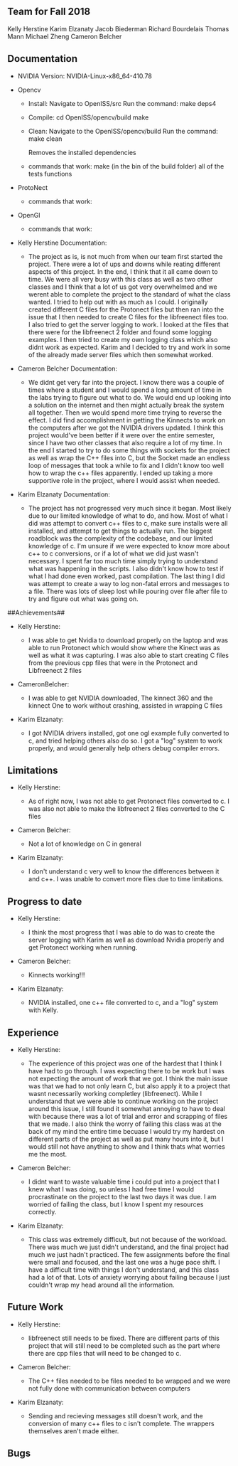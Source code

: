 ## Team for Fall 2018 ##

Kelly Herstine
Karim Elzanaty
Jacob Biederman
Richard Bourdelais
Thomas Mann
Michael Zheng
Cameron Belcher

## Documentation ##

* NVIDIA Version: NVIDIA-Linux-x86_64-410.78

* Opencv
	- Install:
		Navigate to OpenISS/src
		Run the command:
			make deps4
	- Compile:
		cd OpenISS/opencv/build
		make
	- Clean:
		Navigate to the OpenISS/opencv/build
		Run the command:
			make clean
		
		Removes the installed dependencies
	- commands that work:
		make
		(in the bin of the build folder)
			all of the tests functions
			
* ProtoNect
	- commands that work:
		
* OpenGl
	- commands that work:
		
	
* Kelly Herstine Documentation:
  - The project as is, is not much from when our team first started the project. There were a lot of ups and downs while
reating different aspects of this project. In the end, I think that it all came down to time. We were all very busy with
this class as well as two other classes and I think that a lot of us got very overwhelmed and we werent able to complete
the project to the standard of what the class wanted. I tried to help out with as much as I could. I originally created 
different C files for the Protonect files but then ran into the issue that I then needed to create C files for the libfreenect 
files too. I also tried to get the server logging to work. I looked at the files that there were for the libfreenect 2 folder
and found some logging examples. I then tried to create my own logging class which also didnt work as expected. Karim and I decided
to try and work in some of the already made server files which then somewhat worked.

* Cameron Belcher Documentation:
   - We didnt get very far into the project. I know there was a couple of times where a student and I would spend a long amount
of time in the labs trying to figure out what to do. We would end up looking into a solution on the internet and then might
actually break the system all together. Then we would spend more time trying to reverse the effect. I did find accomplishment
in getting the Kinnects to work on the computers after we got the NVIDIA drivers updated. I think this project would've
been better if it were over the entire semester, since I have two other classes that also require a lot of my time. In the
end I started to try to do some things with sockets for the project as well as wrap the C++ files into C, but the Socket made
an endless loop of messages that took a while to fix and I didn't know too well how to wrap the c++ files apparently. I
ended up taking a more supportive role in the project, where I would assist when needed.

* Karim Elzanaty Documentation:
   - The project has not progressed very much since it began. Most likely due to our limited knowledge of what to do, and how. 
Most of what I did was attempt to convert c++ files to c, make sure installs were all installed, and attempt to get things
to actually run. The biggest roadblock was the complexity of the codebase, and our limited knowledge of c. I'm unsure if we
were expected to know more about c++ to c conversions, or if a lot of what we did just wasn't necessary. I spent far too 
much time simply trying to understand what was happening in the scripts. I also didn't know how to test if what I had done 
even worked, past compilation. The last thing I did was attempt to create a way to log non-fatal errors and messages to a 
file. There was lots of sleep lost while pouring over file after file to try and figure out what was going on.

##Achievements##

* Kelly Herstine:
  - I was able to get Nvidia to download properly on the laptop and was able to run Protonect which would show where the Kinect was 
as well as what it was capturing. I was also able to start creating C files from the previous cpp files that were in the Protonect
and Libfreenect 2 files

* CameronBelcher:
  - I was able to get NVIDIA downloaded, The kinnect 360 and the kinnect One to work without crashing, assisted in wrapping C files

* Karim Elzanaty:
  - I got NVIDIA drivers installed, got one ogl example fully converted to c, and tried helping others also do so. I got a "log" system
to work properly, and would generally help others debug compiler errors. 

## Limitations ##

* Kelly Herstine:
  - As of right now, I was not able to get Protonect files converted to c. I was also not able to make the libfreenect 2 files converted to 
the C files

* Cameron Belcher:
  - Not a lot of knowledge on C in general

* Karim Elzanaty:
  - I don't understand c very well to know the differences between it and c++. I was unable to convert more files due to time limitations.

## Progress to date ##

* Kelly Herstine:
  - I think the most progress that I was able to do was to create the server logging with Karim as well as download Nvidia properly and 
get Protonect working when running.

* Cameron Belcher:
  - Kinnects working!!!

* Karim Elzanaty:
  - NVIDIA installed, one c++ file converted to c, and a "log" system with Kelly.

## Experience ##

* Kelly Herstine:
  - The experience of this project was one of the hardest that I think I have had to go through. I was expecting there to be work but I 
was not expecting the amount of work that we got. I think the main issue was that we had to not only learn C, but also apply it to 
a project that wasnt necessarily working completley (libfreenect). While I understand that we were able to continue working on the project
around this issue, I still found it somewhat annoying to have to deal with because there was a lot of trial and error and scrapping of files
that we made. I also think the worry of failing this class was at the back of my mind the entire time becuase I would try my hardest on
different parts of the project as well as put many hours into it, but I would still not have anything to show and I think thats what worries me the most.

* Cameron Belcher:
  - I didnt want to waste valuable time i could put into a project that I knew what I was doing, so unless I had free time I would 
procrastinate on the project to the last two days it was due. I am worried of failing the class, but I know I spent my resources correctly. 

* Karim Elzanaty:
  - This class was extremely difficult, but not because of the workload. There was much we just didn't understand, and the final project had much we just 
hadn't practiced. The few assignments before the final were small and focused, and the last one was a huge pace shift. I have a difficult time with things
I don't understand, and this class had a lot of that. Lots of anxiety worrying about failing because I just couldn't wrap my head around all the information.

## Future Work ##

* Kelly Herstine:
  - libfreenect still needs to be fixed. There are different parts of this project that will still need to be completed such as the part where there are
cpp files that will need to be changed to c.

* Cameron Belcher:
  - The C++ files needed to be files needed to be wrapped and we were not fully done with communication between computers

* Karim Elzanaty:
  - Sending and recieving messages still doesn't work, and the conversion of many c++ files to c isn't complete. The wrappers themselves aren't made either.

## Bugs ##



